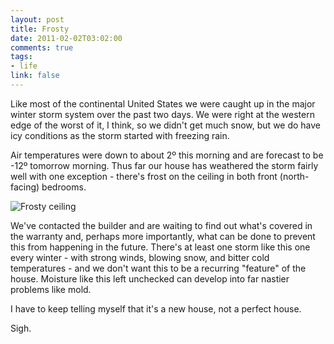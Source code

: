 ```yaml
--- 
layout: post
title: Frosty
date: 2011-02-02T03:02:00
comments: true
tags:
- life
link: false
---
```

Like most of the continental United States we were caught up in the major winter storm system over the past two days. We were right at the western edge of the worst of it, I think, so we didn't get much snow, but we do have icy conditions as the storm started with freezing rain.

Air temperatures were down to about 2º this morning and are forecast to be -12º tomorrow morning. Thus far our house has weathered the storm fairly well with one exception - there's frost on the ceiling in both front (north-facing) bedrooms.

![Frosty ceiling](https://zanshin.net/images/frost_on_ceiling.jpg)

We've contacted the builder and are waiting to find out what's covered in the warranty and, perhaps more importantly, what can be done to prevent this from happening in the future. There's at least one storm like this one every winter - with strong winds, blowing snow, and bitter cold temperatures - and we don't want this to be a recurring "feature" of the house. Moisture like this left unchecked can develop into far nastier problems like mold.

I have to keep telling myself that it's a new house, not a perfect house.

Sigh.
